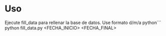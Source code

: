# Uso

Ejecute fill_data para rellenar la base de datos. Use formato d/m/a
python```
python fill_data.py <FECHA_INICIO> <FECHA_FINAL>
```